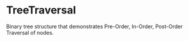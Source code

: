 TreeTraversal
=============

Binary tree structure that demonstrates Pre-Order, In-Order, Post-Order Traversal of nodes.